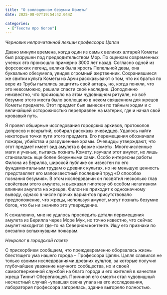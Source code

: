 ```yaml
---
title: "О воплощенном безумии Кометы"
date: 2025-08-07T19:54:42.044Z

categories:
 - ["Тексты про богов"]
---
```


*Черновик непрочитанной лекции профессора Цапли*

Давно минули времена, когда один из самых великих алтарей Кометы был
разрушен под предводительством Мор. По оценкам современных ученых это
произошло примерно 3000 лет назад. Согласно одной из форсовских легенд,
велика была ярость Пепельной девы, она буквально обезумела, увидев
огромный жертвенник. Сохранившиеся же свитки культа Кометы из Арчи
рассказывают о том, что их братья по вере из Трубы пытались защитить
свой алтарь, но, когда поняли, что это невозможно, решили спасти своё
наследие. Доподлинно неизвестно, что произошло на этом чудовищном
ритуале, но всё безумие этого места было воплощено в неком священном для
жрецов Кометы предмете. Этот предмет был вынесен по тайным ходам и с
величайшей осторожностью переправлен на материк, где и начал свой
кровавый путь.

Я провел обширные исследования городских архивов, протоколов допросов и
вскрытий, собирал рассказы очевидцев. Удалось найти некоторые точки пути
этого предмета. Его перемещения обозначали пожары, убийства и
разрушенные храмы. Очевидцы утверждают, что этот предмет имеет вид
амулета в форме кометы. Многочисленные маги и ученые, пытаясь познать
Комету, изучали этот амулет, но лишь становились еще более безумными
сами. Особо интересны работы Филона из Берилла, широкой публике он
известен по его фундаментальным трудам о древних культах, но не меньшую
ценность представляет его малоизвестный последний труд «О способах
познания безумия». В этом исследовании он посвятил несколько глав
свойствам этого амулета, и высказал гипотезу об особом негативном
влиянии амулета на жрецов. Филон не приходит к однозначному выводу,
однако в числе прочих вариантов присутствовало предположение, что жрецы,
используя амулет, могут познать безумие богов, что бы ни значило это
утверждение.

К сожалению, мне не удалось проследить детали перемещения амулета из
Берилла через Море Мук, но точно известно, что сейчас амулет находится
где-то на Северном контенте. Ищу его признаки по внезапно вспыхнувшим
пожарам.

*Некролог в городской газете*

С прискорбием сообщаем, что преждевременно оборвалась жизнь блестящего
ума нашего города – Профессора Цапли. Цапля славился не только своими
исследованиями древних культов, за которые получил глубочайшее уважение
научного сообщества, но и своей самоотверженной службой на благо города
и его жителей в качестве жреца Тиннит Оберегающей. Причиной его смерти
стал чудовищный несчастный случай –упавшая свеча упала на его
исследования, лаборатория профессора загорелась, здание выгорело
полностью.

